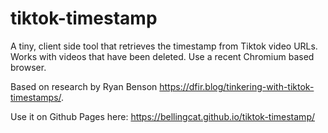 # tiktok-timestamp

A tiny, client side tool that retrieves the timestamp from Tiktok video URLs. Works with videos that have been deleted. Use a recent Chromium based browser.

Based on research by Ryan Benson https://dfir.blog/tinkering-with-tiktok-timestamps/. 

Use it on Github Pages here: https://bellingcat.github.io/tiktok-timestamp/
